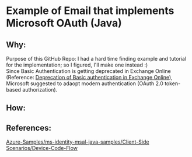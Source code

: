 # Example of Email that implements Microsoft OAuth (Java)
## Why:
Purpose of this GitHub Repo: I had a hard time finding example and tutorial for the implementation; so I figured, I'll make one instead :)<br/>
Since Basic Authentication is getting deprecated in Exchange Online (Reference: [Deprecation of Basic authentication in Exchange Online](https://learn.microsoft.com/en-us/exchange/clients-and-mobile-in-exchange-online/deprecation-of-basic-authentication-exchange-online)), Microsoft suggested to adaopt modern authentication (OAuth 2.0 token-based authorization).
## How:
## References:
[Azure-Samples/ms-identity-msal-java-samples/Client-Side Scenarios/Device-Code-Flow](https://github.com/Azure-Samples/ms-identity-msal-java-samples/tree/main/2.%20Client-Side%20Scenarios/Device-Code-Flow)

